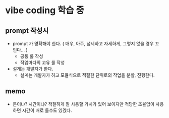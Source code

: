 # vibe coding 학습 중

## prompt 작성시

- prompt 가 명확해야 한다. ( 매우, 아주, 섬세하고 자세하게, 그렇지 않을 경우 꼬
  인다... )
  - 공통 룰 작성
  - 작업마다의 고유 룰 작성
- 설계는 개발자가 한다.
  - 설계는 개발자가 하고 모듈식으로 적절한 단위로의 작업을 분할, 진행한다.

## memo

- 돈이냐? 시간이냐? 적절하게 잘 사용할 가치가 있어 보이지만 적당한 조율없이 사용
  하면 시간이 배로 들수도 있겠다.
